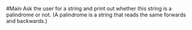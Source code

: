 #Main
Ask the user for a string and print out whether this string is a palindrome or not. 
(A palindrome is a string that reads the same forwards and backwards.)